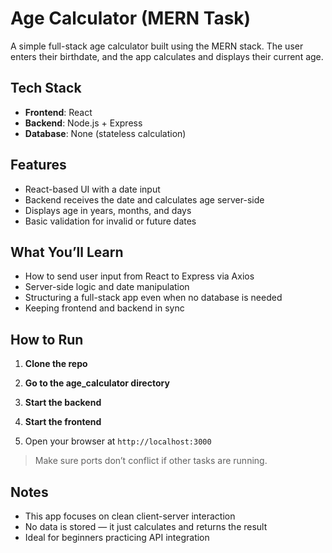 # Age Calculator (MERN Task)

A simple full-stack age calculator built using the MERN stack. The user enters their birthdate, and the app calculates and displays their current age.

## Tech Stack

- **Frontend**: React  
- **Backend**: Node.js + Express  
- **Database**: None (stateless calculation)  

## Features

- React-based UI with a date input
- Backend receives the date and calculates age server-side
- Displays age in years, months, and days
- Basic validation for invalid or future dates

## What You’ll Learn

- How to send user input from React to Express via Axios
- Server-side logic and date manipulation
- Structuring a full-stack app even when no database is needed
- Keeping frontend and backend in sync

## How to Run

1. **Clone the repo**

2. **Go to the age_calculator directory**

3. **Start the backend**

4. **Start the frontend**

5. Open your browser at `http://localhost:3000`

> Make sure ports don’t conflict if other tasks are running.

## Notes

- This app focuses on clean client-server interaction
- No data is stored — it just calculates and returns the result
- Ideal for beginners practicing API integration
